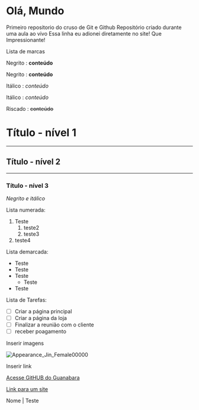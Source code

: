 
# Olá, Mundo
 Primeiro repositorio do cruso de Git e Github
 Repositório criado durante uma aula ao vivo
 Essa linha eu adionei diretamente no site! Que Impressionante!
 
 Lista de marcas
 
 Negrito : **conteúdo**
 
 Negrito : __conteúdo__
 
 Itálico : *conteúdo*
 
 Itálico : _conteúdo_
 
 Riscado : ~~conteúdo~~
 
 # Título - nível 1
 ***
 
 ## Título - nível 2 
 ---
 ### Título - nível 3
 
 _*Negrito e itálico*_
 
 Lista numerada:
 1. Teste
    1. teste2
    1. teste3
999. teste4

Lista demarcada:

* Teste
* Teste
* Teste
   * Teste
* Teste


Lista de Tarefas:

- [ ] Criar a página principal
- [ ] Criar a página da loja
- [ ] Finalizar a reunião com o cliente
- [ ] receber poagamento

Inserir imagens

![Appearance_Jin_Female00000](https://user-images.githubusercontent.com/97808503/197603936-91ec9c09-93a1-4455-bf7e-c4d61bb60035.jpg)

Inserir link

[Acesse GitHUB do Guanabara](https://gustavoguanabara.github.io)

[Link para um site](https://www.artsy.net/artist/olivia-de-berardinis)

Nome | Teste

